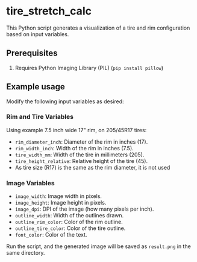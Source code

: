 # tire_stretch_calc

This Python script generates a visualization of a tire and rim configuration based on input variables.

## Prerequisites

1. Requires Python Imaging Library (PIL) (`pip install pillow`)

## Example usage

Modify the following input variables as desired:

### Rim and Tire Variables
Using example 7.5 inch wide 17" rim, on 205/45R17 tires:
- `rim_diameter_inch`: Diameter of the rim in inches (17).
- `rim_width_inch`: Width of the rim in inches (7.5).
- `tire_width_mm`: Width of the tire in millimeters (205).
- `tire_height_relative`: Relative height of the tire (45).
- As tire size (R17) is the same as the rim diameter, it is not used

### Image Variables

- `image_width`: Image width in pixels.
- `image_height`: Image height in pixels.
- `image_dpi`: DPI of the image (how many pixels per inch).
- `outline_width`: Width of the outlines drawn.
- `outline_rim_color`: Color of the rim outline.
- `outline_tire_color`: Color of the tire outline.
- `font_color`: Color of the text.

Run the script, and the generated image will be saved as `result.png` in the same directory.
